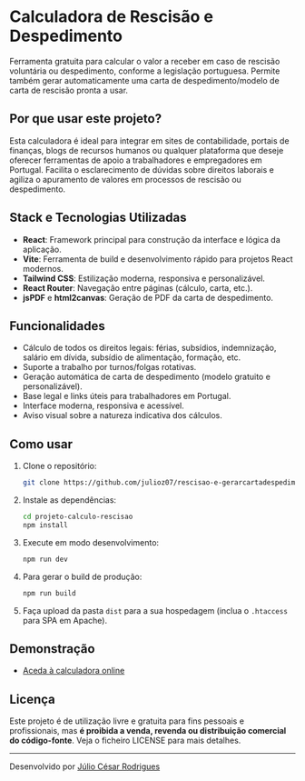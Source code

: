 # Calculadora de Rescisão e Despedimento

Ferramenta gratuita para calcular o valor a receber em caso de rescisão voluntária ou despedimento, conforme a legislação portuguesa. Permite também gerar automaticamente uma carta de despedimento/modelo de carta de rescisão pronta a usar.

## Por que usar este projeto?
Esta calculadora é ideal para integrar em sites de contabilidade, portais de finanças, blogs de recursos humanos ou qualquer plataforma que deseje oferecer ferramentas de apoio a trabalhadores e empregadores em Portugal. Facilita o esclarecimento de dúvidas sobre direitos laborais e agiliza o apuramento de valores em processos de rescisão ou despedimento.

## Stack e Tecnologias Utilizadas
- **React**: Framework principal para construção da interface e lógica da aplicação.
- **Vite**: Ferramenta de build e desenvolvimento rápido para projetos React modernos.
- **Tailwind CSS**: Estilização moderna, responsiva e personalizável.
- **React Router**: Navegação entre páginas (cálculo, carta, etc.).
- **jsPDF** e **html2canvas**: Geração de PDF da carta de despedimento.

## Funcionalidades
- Cálculo de todos os direitos legais: férias, subsídios, indemnização, salário em dívida, subsídio de alimentação, formação, etc.
- Suporte a trabalho por turnos/folgas rotativas.
- Geração automática de carta de despedimento (modelo gratuito e personalizável).
- Base legal e links úteis para trabalhadores em Portugal.
- Interface moderna, responsiva e acessível.
- Aviso visual sobre a natureza indicativa dos cálculos.

## Como usar
1. Clone o repositório:
   ```bash
   git clone https://github.com/julioz07/rescisao-e-gerarcartadespedimento.git
   ```
2. Instale as dependências:
   ```bash
   cd projeto-calculo-rescisao
   npm install
   ```
3. Execute em modo desenvolvimento:
   ```bash
   npm run dev
   ```
4. Para gerar o build de produção:
   ```bash
   npm run build
   ```
5. Faça upload da pasta `dist` para a sua hospedagem (inclua o `.htaccess` para SPA em Apache).

## Demonstração
- [Aceda à calculadora online](https://rescisao.julio-cr.pt)

## Licença
Este projeto é de utilização livre e gratuita para fins pessoais e profissionais, mas **é proibida a venda, revenda ou distribuição comercial do código-fonte**. Veja o ficheiro LICENSE para mais detalhes.

---

Desenvolvido por [Júlio César Rodrigues](https://julio-cr.pt/)
